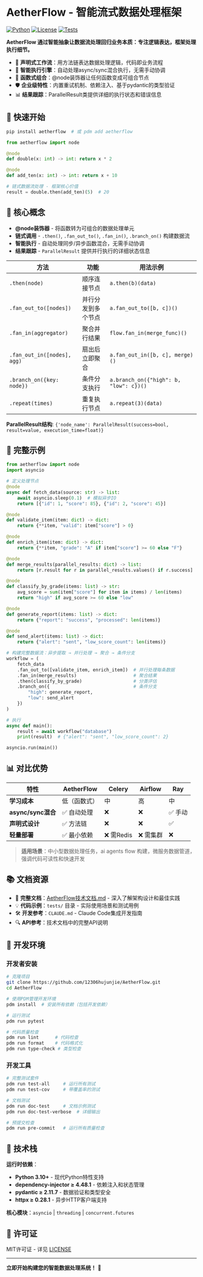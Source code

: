 # AetherFlow - 智能流式数据处理框架

[![Python](https://img.shields.io/badge/python-3.10+-blue.svg)](https://www.python.org/downloads/)
[![License](https://img.shields.io/badge/license-MIT-green.svg)](LICENSE)
[![Tests](https://img.shields.io/badge/tests-passing-brightgreen.svg)](#测试)

**AetherFlow 通过智能抽象让数据流处理回归业务本质：专注逻辑表达，框架处理执行细节。**

- 🎯 **声明式工作流**：用方法链表达数据处理逻辑，代码即业务流程
- 🤖 **智能执行引擎**：自动处理async/sync混合执行，无需手动协调
- 🔗 **函数式组合**：@node装饰器让任何函数变成可组合节点
- 🛡️ **企业级特性**：内置重试机制、依赖注入、基于pydantic的类型验证
- 📊 **结果跟踪**：ParallelResult类提供详细的执行状态和错误信息

## 🚀 快速开始

```bash
pip install aetherflow  # 或 pdm add aetherflow
```

```python
from aetherflow import node

@node
def double(x: int) -> int: return x * 2

@node
def add_ten(x: int) -> int: return x + 10

# 链式数据流处理 - 框架核心价值
result = double.then(add_ten)(5)  # 20
```

## 📖 核心概念

- **@node装饰器** - 将函数转为可组合的数据处理单元
- **链式调用** - `.then()`, `.fan_out_to()`, `.fan_in()`, `.branch_on()` 构建数据流
- **智能执行** - 自动处理同步/异步函数混合，无需手动协调
- **结果跟踪** - `ParallelResult` 提供并行执行的详细状态信息

| 方法 | 功能 | 用法示例 |
|------|------|----------|
| `.then(node)` | 顺序连接节点 | `a.then(b)(data)` |
| `.fan_out_to([nodes])` | 并行分发到多个节点 | `a.fan_out_to([b, c])()` |
| `.fan_in(aggregator)` | 聚合并行结果 | `flow.fan_in(merge_func)()` |
| `.fan_out_in([nodes], agg)` | 扇出后立即聚合 | `a.fan_out_in([b, c], merge)()` |
| `.branch_on({key: node})` | 条件分支执行 | `a.branch_on({"high": b, "low": c})()` |
| `.repeat(times)` | 重复执行节点 | `a.repeat(3)(data)` |

**ParallelResult结构**: `{'node_name': ParallelResult(success=bool, result=value, execution_time=float)}`

## 🎯 完整示例

```python
from aetherflow import node
import asyncio

# 定义处理节点
@node
async def fetch_data(source: str) -> list:
    await asyncio.sleep(0.1)  # 模拟异步IO
    return [{"id": 1, "score": 85}, {"id": 2, "score": 45}]

@node
def validate_item(item: dict) -> dict:
    return {**item, "valid": item["score"] > 0}

@node
def enrich_item(item: dict) -> dict:
    return {**item, "grade": "A" if item["score"] >= 60 else "F"}

@node
def merge_results(parallel_results: dict) -> list:
    return [r.result for r in parallel_results.values() if r.success]

@node
def classify_by_grade(items: list) -> str:
    avg_score = sum(item["score"] for item in items) / len(items)
    return "high" if avg_score >= 60 else "low"

@node
def generate_report(items: list) -> dict:
    return {"report": "success", "processed": len(items)}

@node
def send_alert(items: list) -> dict:
    return {"alert": "sent", "low_score_count": len(items)}

# 构建完整数据流：异步提取 → 并行处理 → 聚合 → 条件分支
workflow = (
    fetch_data
    .fan_out_to([validate_item, enrich_item])  # 并行处理每条数据
    .fan_in(merge_results)                     # 聚合结果
    .then(classify_by_grade)                   # 分类评估
    .branch_on({                               # 条件分支
        "high": generate_report,
        "low": send_alert
    })
)

# 执行
async def main():
    result = await workflow("database")
    print(result)  # {"alert": "sent", "low_score_count": 2}

asyncio.run(main())
```

## 📊 对比优势

| 特性 | AetherFlow | Celery | Airflow | Ray |
|------|-----------|--------|---------|-----|
| **学习成本** | 低（函数式） | 中 | 高 | 中 |
| **async/sync混合** | ✅ 自动处理 | ❌ | ❌ | ✅ 手动 |
| **声明式设计** | ✅ 方法链 | ❌ | ❌ | ✅ |
| **轻量部署** | ✅ 最小依赖 | ❌ 需Redis | ❌ 需集群 | ❌ |

> **适用场景**：中小型数据处理任务，ai agents flow 构建，微服务数据管道，强调代码可读性和快速开发

## 📚 文档资源

- 📖 **完整文档**：[AetherFlow技术文档.md](docs/AetherFlow技术文档.md) - 深入了解架构设计和最佳实践
- 💡 **代码示例**：`tests/` 目录 - 实际使用场景和测试用例
- 🛠️ **开发参考**：`CLAUDE.md` - Claude Code集成开发指南
- 🔍 **API参考**：技术文档中的完整API说明

## 🔧 开发环境

### 开发者安装
```bash
# 克隆项目
git clone https://github.com/12306hujunjie/AetherFlow.git
cd AetherFlow

# 使用PDM管理开发环境
pdm install  # 安装所有依赖（包括开发依赖）

# 运行测试
pdm run pytest

# 代码质量检查
pdm run lint      # 代码检查
pdm run format    # 代码格式化
pdm run type-check # 类型检查
```

### 开发工具
```bash
# 完整测试套件
pdm run test-all     # 运行所有测试
pdm run test-cov     # 带覆盖率的测试

# 文档测试
pdm run doc-test     # 文档示例测试
pdm run doc-test-verbose  # 详细输出

# 预提交检查
pdm run pre-commit   # 运行所有质量检查
```

## 🔧 技术栈

**运行时依赖**：
- **Python 3.10+** - 现代Python特性支持
- **dependency-injector ≥ 4.48.1** - 依赖注入和状态管理
- **pydantic ≥ 2.11.7** - 数据验证和类型安全
- **httpx ≥ 0.28.1** - 异步HTTP客户端支持

**核心模块**：`asyncio` | `threading` | `concurrent.futures`

## 📄 许可证

MIT许可证 - 详见 [LICENSE](LICENSE)

---
**立即开始构建您的智能数据处理系统！** 🚀
